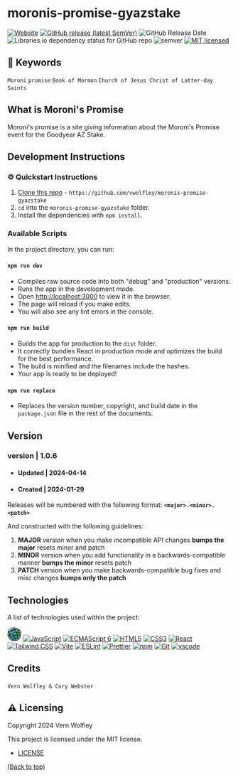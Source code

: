# moronis-promise-gyazstake

[![Website](https://img.shields.io/website-up-down-green-red/http/shields.io.svg?label=website)](https://moronispromise.gyazs.org/)
[![GitHub release (latest SemVer)](https://img.shields.io/github/v/release/vwolfley/moronis-promise-gyazstake?&logo=github&style=flat-square)](https://github.com/vwolfley/moronis-promise-gyazstake/releases)
![GitHub Release Date](https://img.shields.io/github/release-date/vwolfley/moronis-promise-gyazstake?&logo=github&style=flat-square)
![Libraries.io dependency status for GitHub repo](https://img.shields.io/librariesio/github/vwolfley/moronis-promise-gyazstake?style=flat-square)
![semver](https://img.shields.io/badge/semver-2.0.0-blue?style=flat-square)
[![MIT licensed](https://img.shields.io/badge/license-MIT-blue.svg?style=flat-square)](https://opensource.org/licenses/MIT)

## :key: Keywords

`Moroni` `promise` `Book of Mormon` `Church of Jesus Christ of Latter-day Saints`

## What is Moroni's Promise

Moroni's promise is a site giving information about the Moroni's Promise event for the Goodyear AZ Stake.

## Development Instructions

### :gear: Quickstart Instructions

1. [Clone this repo](https://github.com/vwolfley/moronis-promise-gyazstake) - `https://github.com/vwolfley/moronis-promise-gyazstake`
2. `cd` into the `moronis-promise-gyazstake` folder.
3. Install the dependencies with `npm install`.

### Available Scripts

In the project directory, you can run:

#### `npm run dev`

- Compiles raw source code into both "debug" and "production" versions.
- Runs the app in the development mode.
- Open [http://localhost:3000](http://localhost:3000) to view it in the browser.
- The page will reload if you make edits.
- You will also see any lint errors in the console.

#### `npm run build`

- Builds the app for production to the `dist` folder.
- It correctly bundles React in production mode and optimizes the build for the best performance.
- The build is minified and the filenames include the hashes.
- Your app is ready to be deployed!

#### `npm run replace`

- Replaces the version number, copyright, and build date in the `package.json` file in the rest of the documents.

## Version

### version | 1.0.6

- #### Updated | 2024-04-14

- #### Created | 2024-01-29

Releases will be numbered with the following format: **`<major>.<minor>.<patch>`**

And constructed with the following guidelines:

1. **MAJOR** version when you make incompatible API changes **bumps the major** resets minor and patch
2. **MINOR** version when you add functionality in a backwards-compatible manner **bumps the minor** resets patch
3. **PATCH** version when you make backwards-compatible bug fixes and misc changes **bumps only the patch**

## Technologies

A list of technologies used within the project:

<a href="https://developers.arcgis.com/javascript/latest/" title="ArcGIS API for JavaScript"><img src="https://github.com/AZMAG/mag-vite-react-template/blob/main/icons/esri.svg" alt="JavaScript" width="31px" height="31px"></a>
<a href="https://developer.mozilla.org/en-US/docs/Web/JavaScript" title="JavaScript"><img src="https://github.com/get-icon/geticon/raw/master/icons/javascript.svg" alt="JavaScript" width="31px" height="31px"></a>
<a href="https://tc39.es/ecma262/" title="ECMAScript 6"><img src="https://github.com/get-icon/geticon/raw/master/icons/es6.svg" alt="ECMAScript 6" width="31px" height="31px"></a>
<a href="https://www.w3.org/TR/html5/" title="HTML5"><img src="https://github.com/get-icon/geticon/raw/master/icons/html-5.svg" alt="HTML5" width="31px" height="31px"></a>
<a href="https://www.w3.org/TR/CSS/" title="CSS3"><img src="https://github.com/get-icon/geticon/raw/master/icons/css-3.svg" alt="CSS3" width="31px" height="31px"></a>
<a href="https://reactjs.org/" title="React"><img src="https://github.com/get-icon/geticon/raw/master/icons/react.svg" alt="React" width="31px" height="31px"></a>
<a href="https://tailwindcss.com/" title="Tailwind CSS"><img src="https://github.com/get-icon/geticon/raw/master/icons/tailwindcss-icon.svg" alt="Tailwind CSS" width="31px" height="31px"></a>
<a href="https://vitejs.dev/" title="Vite"><img src="https://github.com/get-icon/geticon/raw/master/icons/vite.svg" alt="Vite" width="31px" height="31px"></a>
<a href="https://eslint.org/" title="ESLint"><img src="https://github.com/get-icon/geticon/raw/master/icons/eslint.svg" alt="ESLint" width="31px" height="31px"></a>
<a href="https://prettier.io/" title="Prettier"><img src="https://github.com/get-icon/geticon/raw/master/icons/prettier.svg" alt="Prettier" width="31px" height="31px"></a>
<a href="https://www.npmjs.com/" title="npm"><img src="https://github.com/get-icon/geticon/raw/master/icons/npm.svg" alt="npm" width="31px" height="31px"></a>
<a href="https://git-scm.com/" title="Git"><img src="https://github.com/get-icon/geticon/raw/master/icons/git-icon.svg" alt="Git" width="31px" height="31px"></a>
<a href="https://code.visualstudio.com/" title="vscode"><img src="https://github.com/get-icon/geticon/raw/master/icons/visual-studio-code.svg" alt="vscode" width="31px" height="31px"></a>

## Credits

`Vern Wolfley & Cory Webster`


## :warning: Licensing

Copyright 2024 Vern Wolfley

This project is licensed under the MIT license.

- [LICENSE](LICENSE)

[(Back to top)](#moronis-promise-gyazstake)
